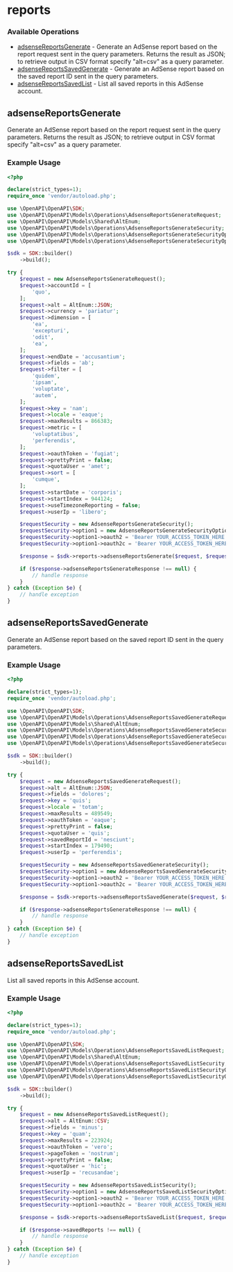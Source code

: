 # reports

### Available Operations

* [adsenseReportsGenerate](#adsensereportsgenerate) - Generate an AdSense report based on the report request sent in the query parameters. Returns the result as JSON; to retrieve output in CSV format specify "alt=csv" as a query parameter.
* [adsenseReportsSavedGenerate](#adsensereportssavedgenerate) - Generate an AdSense report based on the saved report ID sent in the query parameters.
* [adsenseReportsSavedList](#adsensereportssavedlist) - List all saved reports in this AdSense account.

## adsenseReportsGenerate

Generate an AdSense report based on the report request sent in the query parameters. Returns the result as JSON; to retrieve output in CSV format specify "alt=csv" as a query parameter.

### Example Usage

```php
<?php

declare(strict_types=1);
require_once 'vendor/autoload.php';

use \OpenAPI\OpenAPI\SDK;
use \OpenAPI\OpenAPI\Models\Operations\AdsenseReportsGenerateRequest;
use \OpenAPI\OpenAPI\Models\Shared\AltEnum;
use \OpenAPI\OpenAPI\Models\Operations\AdsenseReportsGenerateSecurity;
use \OpenAPI\OpenAPI\Models\Operations\AdsenseReportsGenerateSecurityOption1;
use \OpenAPI\OpenAPI\Models\Operations\AdsenseReportsGenerateSecurityOption2;

$sdk = SDK::builder()
    ->build();

try {
    $request = new AdsenseReportsGenerateRequest();
    $request->accountId = [
        'quo',
    ];
    $request->alt = AltEnum::JSON;
    $request->currency = 'pariatur';
    $request->dimension = [
        'ea',
        'excepturi',
        'odit',
        'ea',
    ];
    $request->endDate = 'accusantium';
    $request->fields = 'ab';
    $request->filter = [
        'quidem',
        'ipsam',
        'voluptate',
        'autem',
    ];
    $request->key = 'nam';
    $request->locale = 'eaque';
    $request->maxResults = 866383;
    $request->metric = [
        'voluptatibus',
        'perferendis',
    ];
    $request->oauthToken = 'fugiat';
    $request->prettyPrint = false;
    $request->quotaUser = 'amet';
    $request->sort = [
        'cumque',
    ];
    $request->startDate = 'corporis';
    $request->startIndex = 944124;
    $request->useTimezoneReporting = false;
    $request->userIp = 'libero';

    $requestSecurity = new AdsenseReportsGenerateSecurity();
    $requestSecurity->option1 = new AdsenseReportsGenerateSecurityOption1();
    $requestSecurity->option1->oauth2 = 'Bearer YOUR_ACCESS_TOKEN_HERE';
    $requestSecurity->option1->oauth2c = 'Bearer YOUR_ACCESS_TOKEN_HERE';

    $response = $sdk->reports->adsenseReportsGenerate($request, $requestSecurity);

    if ($response->adsenseReportsGenerateResponse !== null) {
        // handle response
    }
} catch (Exception $e) {
    // handle exception
}
```

## adsenseReportsSavedGenerate

Generate an AdSense report based on the saved report ID sent in the query parameters.

### Example Usage

```php
<?php

declare(strict_types=1);
require_once 'vendor/autoload.php';

use \OpenAPI\OpenAPI\SDK;
use \OpenAPI\OpenAPI\Models\Operations\AdsenseReportsSavedGenerateRequest;
use \OpenAPI\OpenAPI\Models\Shared\AltEnum;
use \OpenAPI\OpenAPI\Models\Operations\AdsenseReportsSavedGenerateSecurity;
use \OpenAPI\OpenAPI\Models\Operations\AdsenseReportsSavedGenerateSecurityOption1;
use \OpenAPI\OpenAPI\Models\Operations\AdsenseReportsSavedGenerateSecurityOption2;

$sdk = SDK::builder()
    ->build();

try {
    $request = new AdsenseReportsSavedGenerateRequest();
    $request->alt = AltEnum::JSON;
    $request->fields = 'dolores';
    $request->key = 'quis';
    $request->locale = 'totam';
    $request->maxResults = 489549;
    $request->oauthToken = 'eaque';
    $request->prettyPrint = false;
    $request->quotaUser = 'quis';
    $request->savedReportId = 'nesciunt';
    $request->startIndex = 179490;
    $request->userIp = 'perferendis';

    $requestSecurity = new AdsenseReportsSavedGenerateSecurity();
    $requestSecurity->option1 = new AdsenseReportsSavedGenerateSecurityOption1();
    $requestSecurity->option1->oauth2 = 'Bearer YOUR_ACCESS_TOKEN_HERE';
    $requestSecurity->option1->oauth2c = 'Bearer YOUR_ACCESS_TOKEN_HERE';

    $response = $sdk->reports->adsenseReportsSavedGenerate($request, $requestSecurity);

    if ($response->adsenseReportsGenerateResponse !== null) {
        // handle response
    }
} catch (Exception $e) {
    // handle exception
}
```

## adsenseReportsSavedList

List all saved reports in this AdSense account.

### Example Usage

```php
<?php

declare(strict_types=1);
require_once 'vendor/autoload.php';

use \OpenAPI\OpenAPI\SDK;
use \OpenAPI\OpenAPI\Models\Operations\AdsenseReportsSavedListRequest;
use \OpenAPI\OpenAPI\Models\Shared\AltEnum;
use \OpenAPI\OpenAPI\Models\Operations\AdsenseReportsSavedListSecurity;
use \OpenAPI\OpenAPI\Models\Operations\AdsenseReportsSavedListSecurityOption1;
use \OpenAPI\OpenAPI\Models\Operations\AdsenseReportsSavedListSecurityOption2;

$sdk = SDK::builder()
    ->build();

try {
    $request = new AdsenseReportsSavedListRequest();
    $request->alt = AltEnum::CSV;
    $request->fields = 'minus';
    $request->key = 'quam';
    $request->maxResults = 223924;
    $request->oauthToken = 'vero';
    $request->pageToken = 'nostrum';
    $request->prettyPrint = false;
    $request->quotaUser = 'hic';
    $request->userIp = 'recusandae';

    $requestSecurity = new AdsenseReportsSavedListSecurity();
    $requestSecurity->option1 = new AdsenseReportsSavedListSecurityOption1();
    $requestSecurity->option1->oauth2 = 'Bearer YOUR_ACCESS_TOKEN_HERE';
    $requestSecurity->option1->oauth2c = 'Bearer YOUR_ACCESS_TOKEN_HERE';

    $response = $sdk->reports->adsenseReportsSavedList($request, $requestSecurity);

    if ($response->savedReports !== null) {
        // handle response
    }
} catch (Exception $e) {
    // handle exception
}
```
